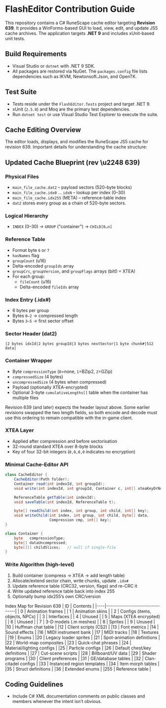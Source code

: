 # FlashEditor Contribution Guide

This repository contains a C# RuneScape cache editor targeting **Revision 639**. It provides a WinForms-based GUI to load, view, edit, and update JS5 cache archives. The application targets **.NET 9** and includes xUnit-based unit tests.

## Build Requirements
- Visual Studio or `dotnet` with .NET 9 SDK.
- All packages are restored via NuGet. The `packages.config` file lists dependencies such as IKVM, Newtonsoft.Json, and OpenTK.

## Test Suite
- Tests reside under the `FlashEditor.Tests` project and target .NET 9.
- xUnit (`2.5.0`) and Moq are the primary test dependencies.
- Run `dotnet test` or use Visual Studio Test Explorer to execute the suite.

## Cache Editing Overview
The editor loads, displays, and modifies the RuneScape JS5 cache for revision 639. Important details for understanding the cache structure:

## Updated Cache Blueprint (rev \u2248 639)

### Physical Files
- `main_file_cache.dat2` – payload sectors (520-byte blocks)
- `main_file_cache.idx0` … `idxN` – lookup per index (0–30)
- `main_file_cache.idx255` (META) – reference-table index
- `dat2` stores every group as a chain of 520-byte sectors.

### Logical Hierarchy
- `INDEX` (0–30) → `GROUP` ("container") → `CHILD[0…n]`

### Reference Table
- Format byte `6` or `7`
- `hasNames` flag
- `groupCount` (u16)
- Delta-encoded `groupIds` array
- `groupCrc`, `groupVersion`, and `groupFlags` arrays (bit0 = XTEA)
- For each group:
  - `fileCount` (u16)
  - Delta-encoded `fileIds` array

### Index Entry (.idx#)
- 6 bytes per group
- Bytes `0–2` → compressed length
- Bytes `3–5` → first sector offset

### Sector Header (dat2)
`|2 bytes idxId|2 bytes groupId|3 bytes nextSector|1 byte chunk#|512 data|`

### Container Wrapper
- Byte `compressionType` (`0`=none, `1`=BZip2, `2`=GZip)
- `compressedSize` (4 bytes)
- `uncompressedSize` (4 bytes when compressed)
- Payload (optionally XTEA-encrypted)
- Optional 3-byte `cumulativeLengths[]` table when the container has multiple files

Revision 639 (and later) expects the header layout above. Some earlier
revisions swapped the two length fields, so both encode and decode must
use this ordering to remain compatible with the in-game client.

### XTEA Layer
- Applied after compression and before sectorisation
- 32-round standard XTEA over 8-byte blocks
- Key of four 32-bit integers (`0,0,0,0` indicates no encryption)

### Minimal Cache-Editor API
```csharp
class CacheEditor {
    CacheEditor(Path folder);
    Container read(int indexId, int groupId);
    void write(int indexId, int groupId, Container c, int[] xteaKeyOrNull);

    ReferenceTable getTable(int indexId);
    void saveTable(int indexId, ReferenceTable t);

    byte[] readChild(int index, int group, int child, int[] key);
    void writeChild(int index, int group, int child, byte[] data,
                    Compression cmp, int[] key);
}

class Container {
    byte   compressionType;
    byte[] dataUncompressed;
    byte[][] childSlices;   // null if single-file
}
```

### Write Algorithm (high-level)
1. Build container (compress → XTEA → add length table)
2. Allocate/extend sector chain, write chunks, update `.idx#`
3. Update reference table (CRC32, version, flags) and re-CRC it
4. Write updated reference table back into index 255
5. Optionally bump idx255’s own CRC/version

Index Map for Revision 639
   | ID  | Contents                      |
   |----|--------------------------------|
   | 0  | Animation frames               |
   | 1  | Animation skins                |
   | 2  | Configs (items, objects, NPCs) |
   | 3  | Interfaces                     |
   | 4  | Unused                         |
   | 5  | Maps (XTEA encrypted)          |
   | 6  | Unused                         |
   | 7  | 3-D models (.m meshes)         |
   | 8  | Sprites                        |
   | 9  | Unused                         |
   |10  | Huffman chat table             |
   |12  | Client scripts (CS2)           |
   |13  | Font metrics                   |
   |14  | Sound effects                  |
   |16  | MIDI instrument bank           |
   |17  | MIDI tracks                    |
   |18  | Textures                       |
   |19  | Enums                          |
   |20  | Legacy loader sprites          |
   |21  | Spot-animation definitions     |
   |22  | World-map composites           |
   |23  | Quick-chat phrases             |
   |24  | Material/lighting configs      |
   |25  | Particle configs               |
   |26  | Default chest/key definitions  |
   |27  | Cut-scene scripts              |
   |28  | Billboard/UV data              |
   |29  | Shader programs                |
   |30  | Client preferences             |
   |31  | GE/database tables             |
   |32  | Clan-citadel configs           |
   |33  | Instanced region templates     |
   |34  | Item morph tables              |
   |35  | Struct definitions             |
   |36  | Extended enums                 |
   |255 | Reference table                |

## Coding Guidelines
- Include C# XML documentation comments on public classes and members whenever the intent isn't obvious.
